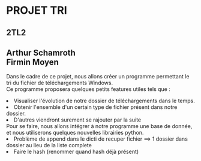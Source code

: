PROJET TRI
===========
2TL2
----
Arthur Schamroth
<br/>Firmin Moyen
------------------

Dans le cadre de ce projet, nous allons créer un programme permettant le tri du fichier de téléchargements Windows.
<br/>Ce programme proposera quelques petits features utiles tels que :
<li> Visualiser l'évolution de notre dossier de téléchargements dans le temps.
<li> Obtenir l'ensemble d'un certain type de fichier présent dans notre dossier.
<li> D'autres viendront surement se rajouter par la suite
<br/> Pour se faire, nous allons intégrer à notre programme une base de donnée, et nous utiliserons quelques nouvelles librairies python.

<li> Problème de append dans le dicti de recuper fichier ==> 1 dossier dans dossier au lieu de la liste complete
<li> Faire le hash (renommer quand hash déjà présent)
